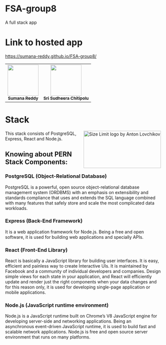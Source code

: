 # FSA-group8
A full stack app

# Link to hosted app
https://sumana-reddy.github.io/FSA-group8/

<table>
  <tr>
    <td align="center"><a href="https://github.com/sumana-reddy"><img src="https://avatars.githubusercontent.com/u/60016064?s=460&u=33898f8b8524f47cd6c76f8ecc4e022cdaa1c118&v=4" width="100px;" alt=""/><br /><sub><b>Sumana Reddy</b></sub></a><br /></td>
    <td align="center"><a href="https://github.com/sudheera96"><img src="https://avatars.githubusercontent.com/u/22390581?s=460&u=e2a3ccb663ae34048a4c2233bb9a530d2de29a9c&v=4" width="100px;" alt=""/><br /><sub><b>Sri Sudheera Chitipolu</b></sub></a><br /></td>
    </tr>
 </table>

# Stack
<img src="https://media.geeksforgeeks.org/wp-content/cdn-uploads/20200402205611/What-is-PERN-Stack.png" align="right"
     alt="Size Limit logo by Anton Lovchikov" width="250" height="120">
This stack consists of PostgreSQL, Express, React and Node.js.

## Knowing about PERN Stack Components:
 
### PostgreSQL (Object-Relational Database)
PostgreSQL is a powerful, open source object-relational database management system (ORDBMS) with an emphasis on extensibility and standards compliance that uses and extends the SQL language combined with many features that safely store and scale the most complicated data workloads.

### Express (Back-End Framework) 
It is a web application framework for Node.js. Being a free and open software, it is used for building web applications and specially APIs.

### React (Front-End Library)
React is basically a JavaScript library for building user interfaces. It is easy, efficient and painless way to create Interactive UIs. It is maintained by Facebook and a community of individual developers and companies. Design simple views for each state in your application, and React will efficiently update and render just the right components when your data changes and for this reason only, it is used for developing single-page application or mobile applications. 

### Node.js (JavaScript runtime environment) 
Node.js is a JavaScript runtime built on Chrome’s V8 JavaScript engine for developing server-side and networking applications. Being an asynchronous event-driven JavaScript runtime, it is used to build fast and scalable network applications. Node.js is free and open source server environment that runs on many platforms. 
